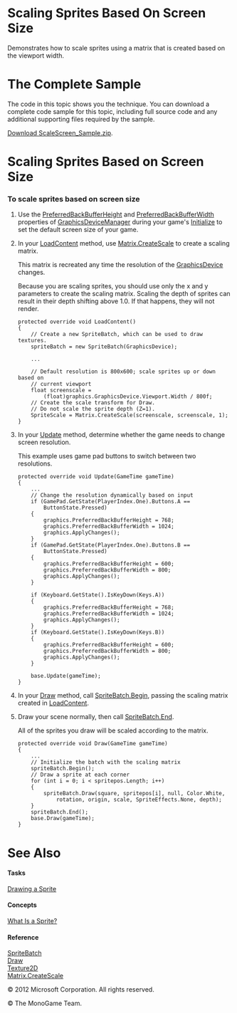 ﻿

# Scaling Sprites Based On Screen Size

Demonstrates how to scale sprites using a matrix that is created based on the viewport width.

# The Complete Sample

The code in this topic shows you the technique. You can download a complete code sample for this topic, including full source code and any additional supporting files required by the sample.

[Download ScaleScreen_Sample.zip](http://go.microsoft.com/fwlink/?LinkId=258723).

# Scaling Sprites Based on Screen Size

### To scale sprites based on screen size

1.  Use the [PreferredBackBufferHeight](P_Microsoft_Xna_Framework_GraphicsDeviceManager_PreferredBackBufferHeight.md) and [PreferredBackBufferWidth](P_Microsoft_Xna_Framework_GraphicsDeviceManager_PreferredBackBufferWidth.md) properties of [GraphicsDeviceManager](T_Microsoft_Xna_Framework_GraphicsDeviceManager.md) during your game's [Initialize](M_Microsoft_Xna_Framework_Game_Initialize.md) to set the default screen size of your game.
    
2.  In your [LoadContent](M_MXF_Game_LoadContent.md) method, use [Matrix.CreateScale](O_M_Microsoft_Xna_Framework_Matrix_CreateScale.md) to create a scaling matrix.
    
    This matrix is recreated any time the resolution of the [GraphicsDevice](T_Microsoft_Xna_Framework_Graphics_GraphicsDevice.md) changes.
    
    Because you are scaling sprites, you should use only the x and y parameters to create the scaling matrix. Scaling the depth of sprites can result in their depth shifting above 1.0. If that happens, they will not render.
    
    ```
    protected override void LoadContent()
    {
        // Create a new SpriteBatch, which can be used to draw textures.
        spriteBatch = new SpriteBatch(GraphicsDevice);
    
        ...
    
        // Default resolution is 800x600; scale sprites up or down based on
        // current viewport
        float screenscale =
            (float)graphics.GraphicsDevice.Viewport.Width / 800f;
        // Create the scale transform for Draw. 
        // Do not scale the sprite depth (Z=1).
        SpriteScale = Matrix.CreateScale(screenscale, screenscale, 1);
    }
    ```
                        
    
3.  In your [Update](M_Microsoft_Xna_Framework_Game_Update.md) method, determine whether the game needs to change screen resolution.
    
    This example uses game pad buttons to switch between two resolutions.
    
    ```
    protected override void Update(GameTime gameTime)
    {
        ...
        // Change the resolution dynamically based on input
        if (GamePad.GetState(PlayerIndex.One).Buttons.A ==
            ButtonState.Pressed)
        {
            graphics.PreferredBackBufferHeight = 768;
            graphics.PreferredBackBufferWidth = 1024;
            graphics.ApplyChanges();
        }
        if (GamePad.GetState(PlayerIndex.One).Buttons.B ==
            ButtonState.Pressed)
        {
            graphics.PreferredBackBufferHeight = 600;
            graphics.PreferredBackBufferWidth = 800;
            graphics.ApplyChanges();
        }
    
        if (Keyboard.GetState().IsKeyDown(Keys.A))
        {
            graphics.PreferredBackBufferHeight = 768;
            graphics.PreferredBackBufferWidth = 1024;
            graphics.ApplyChanges();
        }
        if (Keyboard.GetState().IsKeyDown(Keys.B))
        {
            graphics.PreferredBackBufferHeight = 600;
            graphics.PreferredBackBufferWidth = 800;
            graphics.ApplyChanges();
        }
    
        base.Update(gameTime);
    }
    ```
                        
    
4.  In your [Draw](M_Microsoft_Xna_Framework_Game_Draw.md) method, call [SpriteBatch.Begin](O_M_Microsoft_Xna_Framework_Graphics_SpriteBatch_Begin.md), passing the scaling matrix created in [LoadContent](M_MXF_Game_LoadContent.md).
    
5.  Draw your scene normally, then call [SpriteBatch.End](M_Microsoft_Xna_Framework_Graphics_SpriteBatch_End.md).
    
    All of the sprites you draw will be scaled according to the matrix.
    
    ```
    protected override void Draw(GameTime gameTime)
    {
        ...
        // Initialize the batch with the scaling matrix
        spriteBatch.Begin();
        // Draw a sprite at each corner
        for (int i = 0; i < spritepos.Length; i++)
        {
            spriteBatch.Draw(square, spritepos[i], null, Color.White,
                rotation, origin, scale, SpriteEffects.None, depth);
        }
        spriteBatch.End();
        base.Draw(gameTime);
    }
    ```
                        
    

# See Also

#### Tasks

[Drawing a Sprite](2DGraphicsHowTo_Draw_Sprite.md)  

#### Concepts

[What Is a Sprite?](Sprite_Overview.md)  

#### Reference

[SpriteBatch](T_Microsoft_Xna_Framework_Graphics_SpriteBatch.md)  
[Draw](O_M_Microsoft_Xna_Framework_Graphics_SpriteBatch_Draw.md)  
[Texture2D](T_Microsoft_Xna_Framework_Graphics_Texture2D.md)  
[Matrix.CreateScale](O_M_Microsoft_Xna_Framework_Matrix_CreateScale.md)  

© 2012 Microsoft Corporation. All rights reserved.  

© The MonoGame Team.
